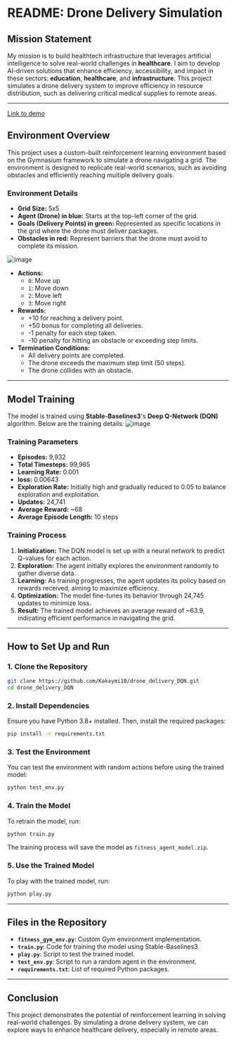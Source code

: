 # README: Drone Delivery Simulation

## **Mission Statement**
My mission is to build healthtech infrastructure that leverages artificial intelligence to solve real-world challenges in **healthcare**.  I aim to develop AI-driven solutions that enhance efficiency, accessibility, and impact in these sectors:  **education**, **healthcare**, and **infrastructure**. This project simulates a drone delivery system to improve efficiency in resource distribution, such as delivering critical medical supplies to remote areas.

---

[Link to demo](https://drive.google.com/file/d/1az8yazw2gvgYKk_dv2q3xZKjxcGjjNFG/view?usp=sharing)

## **Environment Overview**

This project uses a custom-built reinforcement learning environment based on the Gymnasium framework to simulate a drone navigating a grid. The environment is designed to replicate real-world scenarios, such as avoiding obstacles and efficiently reaching multiple delivery goals.

### **Environment Details**
- **Grid Size:** 5x5
- **Agent (Drone) in blue:** Starts at the top-left corner of the grid.
- **Goals (Delivery Points) in green:** Represented as specific locations in the grid where the drone must deliver packages.
- **Obstacles in red:** Represent barriers that the drone must avoid to complete its mission.

![image](https://github.com/user-attachments/assets/5b1ec072-6ba0-4957-816e-246925845a3d)


- **Actions:**
  - `0`: Move up
  - `1`: Move down
  - `2`: Move left
  - `3`: Move right
- **Rewards:**
  - +10 for reaching a delivery point.
  - +50 bonus for completing all deliveries.
  - -1 penalty for each step taken.
  - -10 penalty for hitting an obstacle or exceeding step limits.
- **Termination Conditions:**
  - All delivery points are completed.
  - The drone exceeds the maximum step limit (50 steps).
  - The drone collides with an obstacle.

---

## **Model Training**

The model is trained using **Stable-Baselines3**'s **Deep Q-Network (DQN)** algorithm. Below are the training details:
![image](https://github.com/user-attachments/assets/9fb3dbfd-1901-406b-abb2-fe47c283f065)



### **Training Parameters**
- **Episodes:** 9,932
- **Total Timesteps:** 99,965
- **Learning Rate:** 0.001
- **loss:** 0.00643
- **Exploration Rate:** Initially high and gradually reduced to 0.05 to balance exploration and exploitation.
- **Updates:** 24,741
- **Average Reward:** ~68
- **Average Episode Length:** 10 steps

### **Training Process**
1. **Initialization:** The DQN model is set up with a neural network to predict Q-values for each action.
2. **Exploration:** The agent initially explores the environment randomly to gather diverse data.
3. **Learning:** As training progresses, the agent updates its policy based on rewards received, aiming to maximize efficiency.
4. **Optimization:** The model fine-tunes its behavior through 24,745 updates to minimize loss.
5. **Result:** The trained model achieves an average reward of ~63.9, indicating efficient performance in navigating the grid.

---

## **How to Set Up and Run**

### **1. Clone the Repository**
```bash
git clone https://github.com/Kakaymi10/drone_delivery_DQN.git
cd drone_delivery_DQN
```

### **2. Install Dependencies**
Ensure you have Python 3.8+ installed. Then, install the required packages:
```bash
pip install -r requirements.txt
```

### **3. Test the Environment**
You can test the environment with random actions before using the trained model:
```bash
python test_env.py
```

### **4. Train the Model**
To retrain the model, run:
```bash
python train.py
```
The training process will save the model as `fitness_agent_model.zip`.

### **5. Use the Trained Model**
To play with the trained model, run:
```bash
python play.py
```

---

## **Files in the Repository**
- **`fitness_gym_env.py`**: Custom Gym environment implementation.
- **`train.py`**: Code for training the model using Stable-Baselines3.
- **`play.py`**: Script to test the trained model.
- **`test_env.py`**: Script to run a random agent in the environment.
- **`requirements.txt`**: List of required Python packages.

---

## **Conclusion**
This project demonstrates the potential of reinforcement learning in solving real-world challenges. By simulating a drone delivery system, we can explore ways to enhance healthcare delivery, especially in remote areas.
